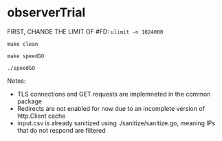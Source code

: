 # observerTrial

FIRST, CHANGE THE LIMIT OF #FD: `ulimit -n 1024000`

`make clean`

`make speedGO`

`./speedGO`

Notes:
 - TLS connections and GET requests are implemneted in the common package
 - Redirects are not enabled for now due to an incomplete version of http.Client cache
 - input.csv is already sanitized using ./sanitize/sanitize.go, meaning IPs that do not respond are filtered
